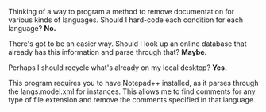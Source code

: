 Thinking of a way to program a method to remove documentation for various kinds of languages. Should I hard-code each condition for each language? **No.**

There's got to be an easier way. Should I look up an online database that already has this information and parse through that? **Maybe.**

Perhaps I should recycle what's already on my local desktop? **Yes.**

This program requires you to have Notepad++ installed, as it parses through the langs.model.xml for instances. This allows me to find comments for any type of file extension and remove the comments specified in that language.
